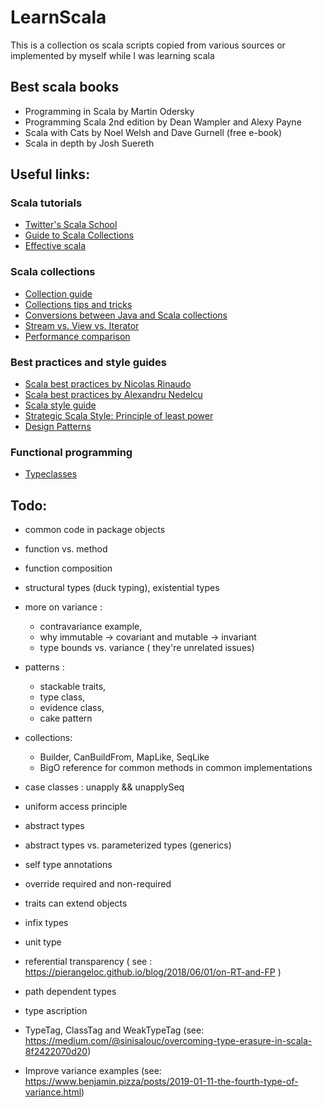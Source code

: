 # LearnScala
This is a collection os scala scripts copied from various sources or implemented by myself while I was learning scala

## Best scala books
 * Programming in Scala by Martin Odersky 
 * Programming Scala 2nd edition by Dean Wampler and Alexy Payne
 * Scala with Cats by Noel Welsh and Dave Gurnell (free e-book)
 * Scala in depth by Josh Suereth

## Useful links:

### Scala tutorials
* [Twitter's Scala School](http://twitter.github.io/scala_school)
* [Guide to Scala Collections](http://docs.scala-lang.org/overviews/collections/introduction.html)
* [Effective scala](https://youtu.be/TNSe0QzLx4E)

### Scala collections
* [Collection guide](https://docs.scala-lang.org/overviews/collections/introduction.html)
* [Collections tips and tricks](https://pavelfatin.com/scala-collections-tips-and-tricks)
* [Conversions between Java and Scala collections](http://docs.scala-lang.org/overviews/collections/conversions-between-java-and-scala-collections.html)
* [Stream vs. View vs. Iterator](http://docs.scala-lang.org/tutorials/FAQ/stream-view-iterator.html)
* [Performance comparison](https://github.com/fosskers/scala-benchmarks/blob/master/README.org)

### Best practices and style guides
* [Scala best practices by Nicolas Rinaudo](https://nrinaudo.github.io/scala-best-practices/index.html)
* [Scala best practices by Alexandru Nedelcu](https://github.com/alexandru/scala-best-practices)
* [Scala style guide](https://docs.scala-lang.org/style/)  
* [Strategic Scala Style: Principle of least power](http://www.lihaoyi.com/post/StrategicScalaStylePrincipleofLeastPower.html)
* [Design Patterns](https://pavelfatin.com/design-patterns-in-scala/)

### Functional programming
* [Typeclasses](https://blog.scalac.io/2017/04/19/typeclasses-in-scala.html)

## Todo: 
* common code in package objects

* function vs. method

* function composition

* structural types (duck typing), existential types

* more on variance :
    - contravariance example,
    - why immutable -> covariant and mutable -> invariant
    - type bounds vs. variance ( they're unrelated issues)

* patterns : 
    - stackable traits, 
    - type class, 
    - evidence class, 
    - cake pattern

* collections:
    - Builder, CanBuildFrom, MapLike, SeqLike
    - BigO reference for common methods in common implementations


* case classes : unapply && unapplySeq

* uniform access principle

* abstract types

* abstract types vs. parameterized types (generics)

* self type annotations

* override required and non-required

* traits can extend objects

* infix types

* unit type

* referential transparency ( see : https://pierangeloc.github.io/blog/2018/06/01/on-RT-and-FP )

* path dependent types

* type ascription

* TypeTag, ClassTag and WeakTypeTag (see: https://medium.com/@sinisalouc/overcoming-type-erasure-in-scala-8f2422070d20)

* Improve variance examples (see: https://www.benjamin.pizza/posts/2019-01-11-the-fourth-type-of-variance.html)

